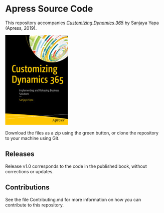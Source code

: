 # Apress Source Code

This repository accompanies [*Customizing Dynamics 365*](https://www.apress.com/9781484243787) by Sanjaya Yapa (Apress, 2019).

[comment]: #cover
![Cover image](9781484243787.jpg)

Download the files as a zip using the green button, or clone the repository to your machine using Git.

## Releases

Release v1.0 corresponds to the code in the published book, without corrections or updates.

## Contributions

See the file Contributing.md for more information on how you can contribute to this repository.